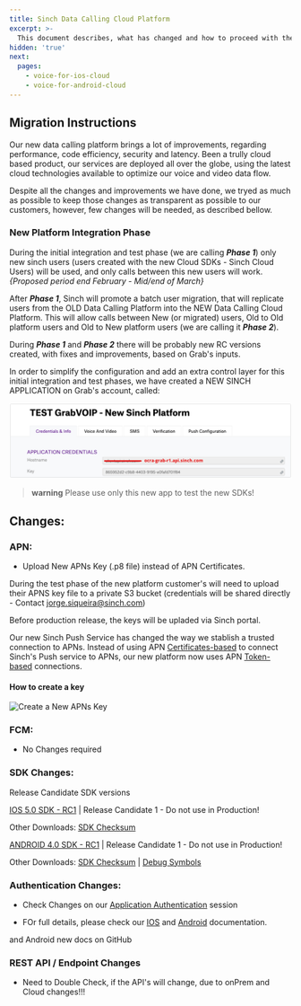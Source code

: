 ```yaml
---
title: Sinch Data Calling Cloud Platform
excerpt: >-
  This document describes, what has changed and how to proceed with the initial integration and tests for the new Data Cloud Calling Platform.
hidden: 'true'
next:
  pages:
    - voice-for-ios-cloud
    - voice-for-android-cloud
---
```


## Migration Instructions

Our new data calling platform brings a lot of improvements, regarding performance, code efficiency, security and latency. Been a trully cloud based product, our services are deployed all over the globe, using the latest cloud technologies available to optimize our voice and video data flow.

Despite all the changes and improvements we have done, we tryed as much as possible to keep those changes as transparent as possible to our customers, however, few changes will be needed, as described bellow.

### **New Platform Integration Phase**

During the initial integration and test phase (we are calling **_Phase 1_**) only new sinch users (users created with the new Cloud SDKs - Sinch Cloud Users) will be used, and only calls between this new users will work. _{Proposed period end February - Mid/end of March}_

After **_Phase 1_**, Sinch will promote a batch user migration, that will replicate users from the OLD Data Calling Platform into the NEW Data Calling Cloud Platform. This will allow calls between New (or migrated) users, Old to Old platform users and Old to New platform users (we are calling it **_Phase 2_**).

During **_Phase 1_** and **_Phase 2_** there will be probably new RC versions created, with fixes and improvements, based on Grab's inputs.

In order to simplify the configuration and add an extra control layer for this initial integration and test phases, we have created a NEW SINCH APPLICATION on Grab's account, called:

![Grab's Test App](testapp-phase1.png)

> **warning**
> Please use only this new app to test the new SDKs!

## Changes:

### APN:

- Upload New APNs Key (.p8 file) instead of APN Certificates.

During the test phase of the new platform customer's will need to upload their APNS key file to a private S3 bucket (credentials will be shared directly - Contact jorge.siqueira@sinch.com)

Before production release, the keys will be upladed via Sinch portal.

Our new Sinch Push Service has changed the way we stablish a trusted connection to APNs.
Instead of using APN [Certificates-based](https://developer.apple.com/documentation/usernotifications/setting_up_a_remote_notification_server/establishing_a_certificate-based_connection_to_apns?language=objc) to connect Sinch's Push service to APNs, our new platform now uses APN [Token-based](https://developer.apple.com/documentation/usernotifications/setting_up_a_remote_notification_server/establishing_a_token-based_connection_to_apns?language=objc) connections.

#### How to create a key

![Create a New APNs Key](https://docs-assets.developer.apple.com/published/2e8ab05539/a6b2f82d-acac-462c-8659-274e8f62b41a.png)

### FCM:

- No Changes required

### SDK Changes:

Release Candidate SDK versions

[IOS 5.0 SDK - RC1](https://download.sinch.com/ios/5.0.0/Sinch-iOS-5.0.0-RC1-c44fd98d.tar.bz2)
| Release Candidate 1 - Do not use in Production!

Other Downloads:
[SDK Checksum](https://download.sinch.com/ios/5.0.0/Sinch-iOS-5.0.0-RC1-c44fd98d.tar.bz2)

[ANDROID 4.0 SDK - RC1](https://download.sinch.com/android/4.0.0/sinch-android-rtc-4.0.0_87.zip)
| Release Candidate 1 - Do not use in Production!

Other Downloads:
[SDK Checksum](https://download.sinch.com/android/4.0.0/sinch-android-rtc-4.0.0_87.SHA256SUMS) |
[Debug Symbols](https://download.sinch.com/android/4.0.0/sinch-android-rtc-4.0.0-87_debug-symbols.zip)

### Authentication Changes:

- Check Changes on our [Application Authentication](doc:voice-ios-cloud-application-authentication) session

- FOr full details, please check our [IOS](doc:voice-ios-cloud-first-time-setup) and [Android](doc:voice-android-cloud-first-time-setup) documentation.

and Android new docs on GitHub

### REST API / Endpoint Changes

- Need to Double Check, if the API's will change, due to onPrem and Cloud changes!!!
